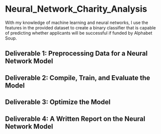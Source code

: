 # Neural_Network_Charity_Analysis
With my knowledge of machine learning and neural networks, I use the features in the provided dataset to create a binary classifier that is capable of predicting whether applicants will be successful if funded by Alphabet Soup.
## Deliverable 1: Preprocessing Data for a Neural Network Model
## Deliverable 2: Compile, Train, and Evaluate the Model
## Deliverable 3: Optimize the Model
## Deliverable 4: A Written Report on the Neural Network Model
